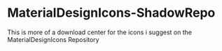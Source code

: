 # MaterialDesignIcons-ShadowRepo
This is more of a download center for the icons i suggest on the MaterialDesignIcons Repository
